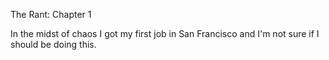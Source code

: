 The Rant: Chapter 1

In the midst of chaos I got my first job in San Francisco and I'm not sure if I should be doing this.
